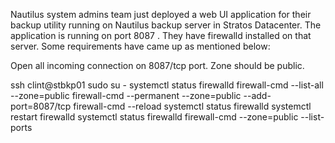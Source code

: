 Nautilus system admins team just deployed a web UI application for their backup utility running on Nautilus backup server in Stratos Datacenter. The application is running on port 8087 . They have firewalld installed on that server. Some requirements have came up as mentioned below:

Open all incoming connection on 8087/tcp port. Zone should be public. 

ssh clint@stbkp01
sudo su -
systemctl status firewalld
firewall-cmd --list-all --zone=public
firewall-cmd --permanent --zone=public --add-port=8087/tcp
firewall-cmd --reload
systemctl status firewalld
systemctl restart firewalld
systemctl status firewalld
firewall-cmd --zone=public --list-ports
